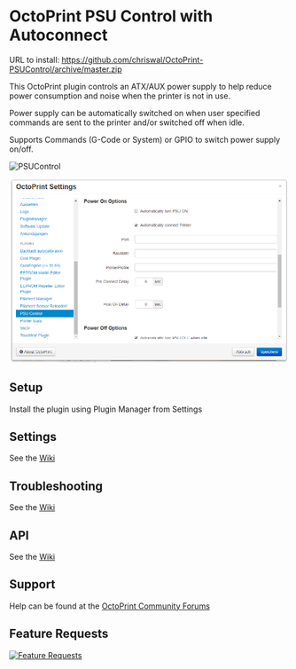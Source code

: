# OctoPrint PSU Control with Autoconnect
URL to install:
https://github.com/chriswal/OctoPrint-PSUControl/archive/master.zip

This OctoPrint plugin controls an ATX/AUX power supply to help reduce power consumption and noise when the printer is not in use.

Power supply can be automatically switched on when user specified commands are sent to the printer and/or switched off when idle.

Supports Commands (G-Code or System) or GPIO to switch power supply on/off.

![PSUControl](psucontrol_navbar_settings.png?raw=true)

![PSUControl](psucontrol_power_on_options.png?raw=true)
 
 
## Setup
Install the plugin using Plugin Manager from Settings
 
## Settings
See the [Wiki](https://github.com/kantlivelong/OctoPrint-PSUControl/wiki/Settings)
 
## Troubleshooting
See the [Wiki](https://github.com/kantlivelong/OctoPrint-PSUControl/wiki/Troubleshooting)

## API
See the [Wiki](https://github.com/kantlivelong/OctoPrint-PSUControl/wiki/API)

## Support
Help can be found at the [OctoPrint Community Forums](https://community.octoprint.org)

## Feature Requests
[![Feature Requests](https://feathub.com/kantlivelong/OctoPrint-PSUControl?format=svg)](https://feathub.com/kantlivelong/OctoPrint-PSUControl)
